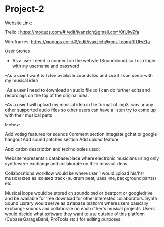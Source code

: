 # Project-2

Website Link: 

Trello : https://moqups.com/#!/edit/ivanzich@gmail.com/0fUIwZfa

Wireframes: https://moqups.com/#!/edit/ivanzich@gmail.com/0fUIwZfa


User Stories

- As a user I need to connect on the website (Soundcloud) so I can login with my username and password

-As a user I want to listen available soundclips and see if I can come with my musical idea  

-As a user I need to download an audio file so I can do further edits and recordings on the top of the original idea.

-As a user I will upload my musical idea in the format of .mp3 .wav or any other supported audio files so other users can have a listen try to come up with their musical parts


Icebox: 

Add voting features for sounds
Comment section
integrate gchat or google hangout
Add sound patches section
Add upload feature


Application description and technologies used:

Website represents a database/place where electronic musicians using only synthesizer exchange and collaborate on their musical ideas.

Collaborations workflow would be where user 1 would upload his/her musical idea as isolated track (ie. drum beat, Bass line, background part(s) etc.

Musical loops would be stored on soundcloud or beatport or googledrive and be available for free download for other interested collaborators. Synth Sound Library would serve as database platform where users basically exchange sounds  and collaborate on each other's musical projects. Users would decide what software they want to use outside of this platform (Cubase,GarageBand, ProTools etc.) for editing purposes.

